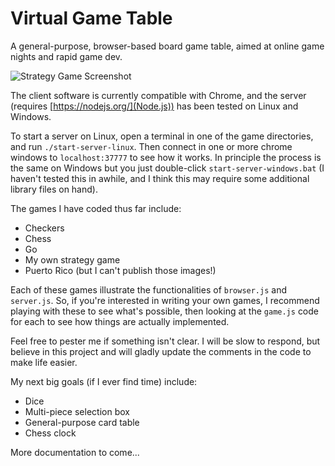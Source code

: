 # Virtual Game Table
A general-purpose, browser-based board game table, aimed at online game nights and rapid game dev. 

![Strategy Game Screenshot](https://github.com/jaxankey/Virtual-Game-Table/blob/master/common_images/screenshot.png)

The client software is currently compatible with Chrome, and the server (requires [https://nodejs.org/](Node.js)) has been tested on Linux and Windows. 

To start a server on Linux, open a terminal in one of the game directories, and run `./start-server-linux`. Then connect in one or more chrome windows to `localhost:37777` to see how it works. In principle the process is the same on Windows but you just double-click `start-server-windows.bat` (I haven't tested this in awhile, and I think this may require some additional library files on hand).

The games I have coded thus far include:
 * Checkers
 * Chess
 * Go
 * My own strategy game
 * Puerto Rico (but I can't publish those images!)

Each of these games illustrate the functionalities of `browser.js` and `server.js`. So, if you're interested in writing your own games, I recommend playing with these to see what's possible, then looking at the `game.js` code for each to see how things are actually implemented.

Feel free to pester me if something isn't clear. I will be slow to respond, but believe in this project and will gladly update the comments in the code to make life easier.

My next big goals (if I ever find time) include:
 * Dice
 * Multi-piece selection box
 * General-purpose card table
 * Chess clock

More documentation to come...
